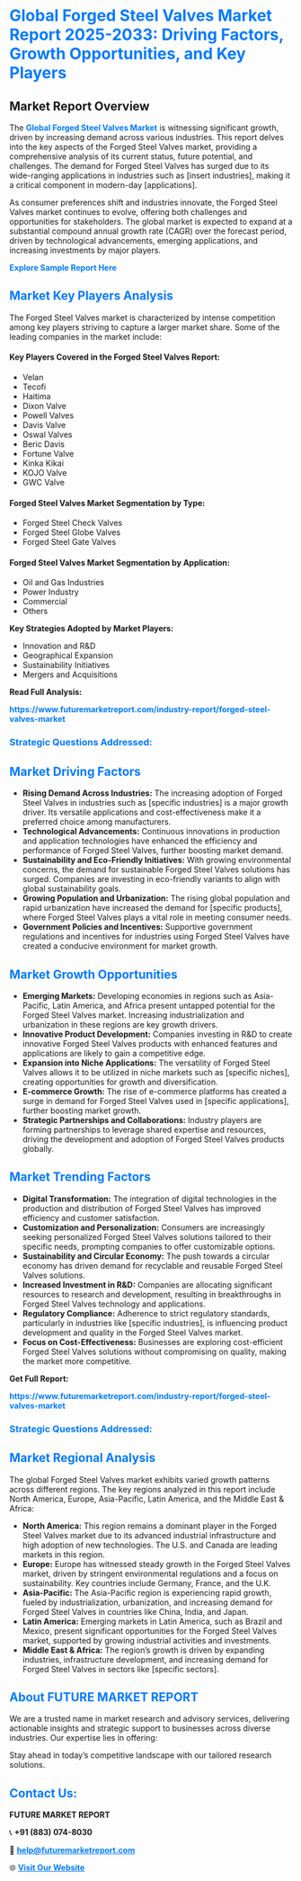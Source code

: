 <h1 style="color: #007BFF;">Global Forged Steel Valves Market Report 2025-2033: Driving Factors, Growth Opportunities, and Key Players</h1>

<section id="overview">
<h2>Market Report Overview</h2>
<p>The <a href="https://www.futuremarketreport.com/industry-report/forged-steel-valves-market" style="color: #007BFF; text-decoration: none;"><strong>Global Forged Steel Valves Market</strong></a> is witnessing significant growth, driven by increasing demand across various industries. This report delves into the key aspects of the Forged Steel Valves market, providing a comprehensive analysis of its current status, future potential, and challenges. The demand for Forged Steel Valves has surged due to its wide-ranging applications in industries such as [insert industries], making it a critical component in modern-day [applications].</p>
<p>As consumer preferences shift and industries innovate, the Forged Steel Valves market continues to evolve, offering both challenges and opportunities for stakeholders. The global market is expected to expand at a substantial compound annual growth rate (CAGR) over the forecast period, driven by technological advancements, emerging applications, and increasing investments by major players.</p>
</section>

<section id="overview">
<p><a href="https://www.futuremarketreport.com/request-sample/reportId=29275" style="color: #007BFF; text-decoration: none;"><strong>Explore Sample Report Here</strong></a></p>
</section>

<section id="key-players">
<h2 style="color: #007BFF;">Market Key Players Analysis</h2>
<p>The Forged Steel Valves market is characterized by intense competition among key players striving to capture a larger market share. Some of the leading companies in the market include:</p>
<h4>Key Players Covered in the Forged Steel Valves Report:</h4>
<ul><li>Velan</li><li>Tecofi</li><li>Haitima</li><li>Dixon Valve</li><li>Powell Valves</li><li>Davis Valve</li><li>Oswal Valves</li><li>Beric Davis</li><li>Fortune Valve</li><li>Kinka Kikai</li><li>KOJO Valve</li><li>GWC Valve</li></ul>
<h4>Forged Steel Valves Market Segmentation by Type:</h4>
<ul><li>Forged Steel Check Valves</li><li>Forged Steel Globe Valves</li><li>Forged Steel Gate Valves</li></ul>

<h4>Forged Steel Valves Market Segmentation by Application:</h4>
<ul><li>Oil and Gas Industries</li><li>Power Industry</li><li>Commercial</li><li>Others</li></ul>
<p><strong>Key Strategies Adopted by Market Players:</strong></p>
<ul>
<li>Innovation and R&D</li>
<li>Geographical Expansion</li>
<li>Sustainability Initiatives</li>
<li>Mergers and Acquisitions</li>
</ul>
</section>

<section>
<p><strong>Read Full Analysis: </strong></p><a href="https://www.futuremarketreport.com/industry-report/forged-steel-valves-market" style="color: #007BFF; text-decoration: none;"><strong>https://www.futuremarketreport.com/industry-report/forged-steel-valves-market</strong></a>
<h3 style="color: #007BFF;">Strategic Questions Addressed:</h3>
</section>

<section id="driving-factors">
<h2 style="color: #007BFF;">Market Driving Factors</h2>
<ul>
<li><strong>Rising Demand Across Industries:</strong> The increasing adoption of Forged Steel Valves in industries such as [specific industries] is a major growth driver. Its versatile applications and cost-effectiveness make it a preferred choice among manufacturers.</li>
<li><strong>Technological Advancements:</strong> Continuous innovations in production and application technologies have enhanced the efficiency and performance of Forged Steel Valves, further boosting market demand.</li>
<li><strong>Sustainability and Eco-Friendly Initiatives:</strong> With growing environmental concerns, the demand for sustainable Forged Steel Valves solutions has surged. Companies are investing in eco-friendly variants to align with global sustainability goals.</li>
<li><strong>Growing Population and Urbanization:</strong> The rising global population and rapid urbanization have increased the demand for [specific products], where Forged Steel Valves plays a vital role in meeting consumer needs.</li>
<li><strong>Government Policies and Incentives:</strong> Supportive government regulations and incentives for industries using Forged Steel Valves have created a conducive environment for market growth.</li>
</ul>
</section>

<section id="growth-opportunities">
<h2 style="color: #007BFF;">Market Growth Opportunities</h2>
<ul>
<li><strong>Emerging Markets:</strong> Developing economies in regions such as Asia-Pacific, Latin America, and Africa present untapped potential for the Forged Steel Valves market. Increasing industrialization and urbanization in these regions are key growth drivers.</li>
<li><strong>Innovative Product Development:</strong> Companies investing in R&D to create innovative Forged Steel Valves products with enhanced features and applications are likely to gain a competitive edge.</li>
<li><strong>Expansion into Niche Applications:</strong> The versatility of Forged Steel Valves allows it to be utilized in niche markets such as [specific niches], creating opportunities for growth and diversification.</li>
<li><strong>E-commerce Growth:</strong> The rise of e-commerce platforms has created a surge in demand for Forged Steel Valves used in [specific applications], further boosting market growth.</li>
<li><strong>Strategic Partnerships and Collaborations:</strong> Industry players are forming partnerships to leverage shared expertise and resources, driving the development and adoption of Forged Steel Valves products globally.</li>
</ul>
</section>

<section id="trending-factors">
<h2 style="color: #007BFF;">Market Trending Factors</h2>
<ul>
<li><strong>Digital Transformation:</strong> The integration of digital technologies in the production and distribution of Forged Steel Valves has improved efficiency and customer satisfaction.</li>
<li><strong>Customization and Personalization:</strong> Consumers are increasingly seeking personalized Forged Steel Valves solutions tailored to their specific needs, prompting companies to offer customizable options.</li>
<li><strong>Sustainability and Circular Economy:</strong> The push towards a circular economy has driven demand for recyclable and reusable Forged Steel Valves solutions.</li>
<li><strong>Increased Investment in R&D:</strong> Companies are allocating significant resources to research and development, resulting in breakthroughs in Forged Steel Valves technology and applications.</li>
<li><strong>Regulatory Compliance:</strong> Adherence to strict regulatory standards, particularly in industries like [specific industries], is influencing product development and quality in the Forged Steel Valves market.</li>
<li><strong>Focus on Cost-Effectiveness:</strong> Businesses are exploring cost-efficient Forged Steel Valves solutions without compromising on quality, making the market more competitive.</li>
</ul>
</section>

<section>
<p><strong>Get Full Report: </strong></p><a href="https://www.futuremarketreport.com/industry-report/forged-steel-valves-market" style="color: #007BFF; text-decoration: none;"><strong>https://www.futuremarketreport.com/industry-report/forged-steel-valves-market</strong></a>
<h3 style="color: #007BFF;">Strategic Questions Addressed:</h3>
</section>


<section id="regional-analysis">
<h2 style="color: #007BFF;">Market Regional Analysis</h2>
<p>The global Forged Steel Valves market exhibits varied growth patterns across different regions. The key regions analyzed in this report include North America, Europe, Asia-Pacific, Latin America, and the Middle East & Africa:</p>
<ul>
<li><strong>North America:</strong> This region remains a dominant player in the Forged Steel Valves market due to its advanced industrial infrastructure and high adoption of new technologies. The U.S. and Canada are leading markets in this region.</li>
<li><strong>Europe:</strong> Europe has witnessed steady growth in the Forged Steel Valves market, driven by stringent environmental regulations and a focus on sustainability. Key countries include Germany, France, and the U.K.</li>
<li><strong>Asia-Pacific:</strong> The Asia-Pacific region is experiencing rapid growth, fueled by industrialization, urbanization, and increasing demand for Forged Steel Valves in countries like China, India, and Japan.</li>
<li><strong>Latin America:</strong> Emerging markets in Latin America, such as Brazil and Mexico, present significant opportunities for the Forged Steel Valves market, supported by growing industrial activities and investments.</li>
<li><strong>Middle East & Africa:</strong> The region’s growth is driven by expanding industries, infrastructure development, and increasing demand for Forged Steel Valves in sectors like [specific sectors].</li>
</ul>
</section>

<footer>
<h2 style="color: #007BFF;">About FUTURE MARKET REPORT</h2>
<p>We are a trusted name in market research and advisory services, delivering actionable insights and strategic support to businesses across diverse industries. Our expertise lies in offering:</p>

<p>Stay ahead in today’s competitive landscape with our tailored research solutions.</p>

<h2 style="color: #007BFF;">Contact Us:</h2>
<p><strong>FUTURE MARKET REPORT</strong></p>
<p>📞 <strong>+91 (883) 074-8030</strong></p>
<p>📧 <strong><a href="mailto:help@futuremarketreport.com" style="color: #007BFF;">help@futuremarketreport.com</a></strong></p>
<p>🌐 <strong><a href="https://www.futuremarketreport.com/" style="color: #007BFF;">Visit Our Website</a></strong></p>
</footer>